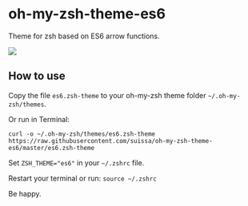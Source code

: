 # oh-my-zsh-theme-es6

Theme for zsh based on ES6 arrow functions.

![](https://cldup.com/6OAAcYnG85.png)

## How to use

Copy the file `es6.zsh-theme` to your oh-my-zsh theme folder `~/.oh-my-zsh/themes`.

Or run in Terminal:

```
curl -o ~/.oh-my-zsh/themes/es6.zsh-theme https://raw.githubusercontent.com/suissa/oh-my-zsh-theme-es6/master/es6.zsh-theme
```

Set `ZSH_THEME="es6"` in your `~/.zshrc` file.

Restart your terminal or run: `source ~/.zshrc`

Be happy.
